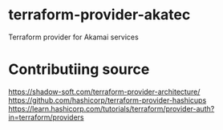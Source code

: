 # terraform-provider-akatec
Terraform provider for Akamai services


# Contributiing source
https://shadow-soft.com/terraform-provider-architecture/
https://github.com/hashicorp/terraform-provider-hashicups
https://learn.hashicorp.com/tutorials/terraform/provider-auth?in=terraform/providers